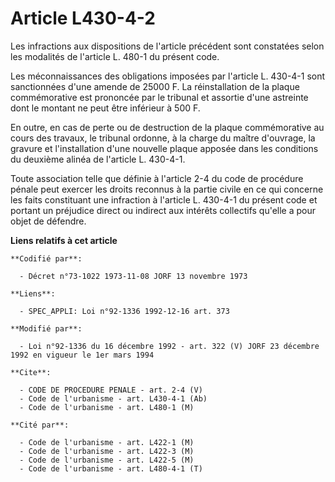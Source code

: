# Article L430-4-2

Les infractions aux dispositions de l'article précédent sont constatées selon les modalités de l'article L. 480-1 du présent
code.

Les méconnaissances des obligations imposées par l'article L. 430-4-1 sont sanctionnées d'une amende de 25000 F. La
réinstallation de la plaque commémorative est prononcée par le tribunal et assortie d'une astreinte dont le montant ne peut
être inférieur à 500 F.

En outre, en cas de perte ou de destruction de la plaque commémorative au cours des travaux, le tribunal ordonne, à la charge
du maître d'ouvrage, la gravure et l'installation d'une nouvelle plaque apposée dans les conditions du deuxième alinéa de
l'article L. 430-4-1.

Toute association telle que définie à l'article 2-4 du code de procédure pénale peut exercer les droits reconnus à la partie
civile en ce qui concerne les faits constituant une infraction à l'article L. 430-4-1 du présent code et portant un préjudice
direct ou indirect aux intérêts collectifs qu'elle a pour objet de défendre.

**Liens relatifs à cet article**

	**Codifié par**:

	  - Décret n°73-1022 1973-11-08 JORF 13 novembre 1973

	**Liens**:

	  - SPEC_APPLI: Loi n°92-1336 1992-12-16 art. 373

	**Modifié par**:

	  - Loi n°92-1336 du 16 décembre 1992 - art. 322 (V) JORF 23 décembre 1992 en vigueur le 1er mars 1994

	**Cite**:

	  - CODE DE PROCEDURE PENALE - art. 2-4 (V)
	  - Code de l'urbanisme - art. L430-4-1 (Ab)
	  - Code de l'urbanisme - art. L480-1 (M)

	**Cité par**:

	  - Code de l'urbanisme - art. L422-1 (M)
	  - Code de l'urbanisme - art. L422-3 (M)
	  - Code de l'urbanisme - art. L422-5 (M)
	  - Code de l'urbanisme - art. L480-4-1 (T)
